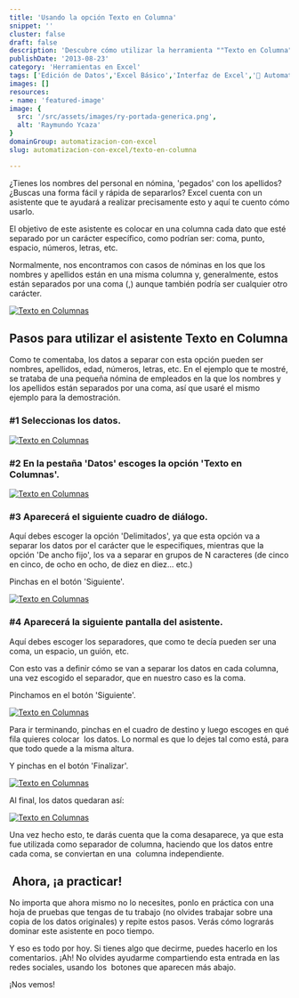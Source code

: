 ```yaml
---
title: 'Usando la opción Texto en Columna'
snippet: ''
cluster: false
draft: false 
description: 'Descubre cómo utilizar la herramienta ""Texto en Columna"" en Excel para dividir eficazmente una columna en varias.'
publishDate: '2013-08-23'
category: 'Herramientas en Excel'
tags: ['Edición de Datos','Excel Básico','Interfaz de Excel','🤖 Automatización con Excel']
images: []
resources: 
- name: 'featured-image'
image: {
  src: '/src/assets/images/ry-portada-generica.png',
  alt: 'Raymundo Ycaza'
}
domainGroup: automatizacion-con-excel
slug: automatizacion-con-excel/texto-en-columna

---
```


¿Tienes los nombres del personal en nómina, 'pegados' con los apellidos? ¿Buscas una forma fácil y rápida de separarlos? Excel cuenta con un asistente que te ayudará a realizar precisamente esto y aquí te cuento cómo usarlo.

El objetivo de este asistente es colocar en una columna cada dato que esté separado por un carácter específico, como podrían ser: coma, punto, espacio, números, letras, etc.

Normalmente, nos encontramos con casos de nóminas en los que los nombres y apellidos están en una misma columna y, generalmente, estos están separados por una coma (,) aunque también podría ser cualquier otro carácter.

[![Texto en Columnas](/src/assets/images/2023/20130823-texto-en-columnas-000080.png)](http://raymundoycaza.com/wp-content/uploads/20130823-texto-en-columnas-000080.png)

## Pasos para utilizar el asistente Texto en Columna

Como te comentaba, los datos a separar con esta opción pueden ser nombres, apellidos, edad, números, letras, etc. En el ejemplo que te mostré, se trataba de una pequeña nómina de empleados en la que los nombres y los apellidos están separados por una coma, así que usaré el mismo ejemplo para la demostración.

### #1 Seleccionas los datos.

[![Texto en Columnas](/src/assets/images/2023/20130823-texto-en-columnas-000081.png)](http://raymundoycaza.com/wp-content/uploads/20130823-texto-en-columnas-000081.png)

### #2 En la pestaña 'Datos' escoges la opción 'Texto en Columnas'.

[![Texto en Columnas](/src/assets/images/2023/20130823-texto-en-columnas-000082.png)](http://raymundoycaza.com/wp-content/uploads/20130823-texto-en-columnas-000082.png)

### #3 Aparecerá el siguiente cuadro de diálogo.

Aquí debes escoger la opción 'Delimitados', ya que esta opción va a separar los datos por el carácter que le especifiques, mientras que la opción 'De ancho fijo', los va a separar en grupos de N caracteres (de cinco en cinco, de ocho en ocho, de diez en diez... etc.)

Pinchas en el botón 'Siguiente'.

[![Texto en Columnas](/src/assets/images/2023/20130823-texto-en-columnas-000083.png)](http://raymundoycaza.com/wp-content/uploads/20130823-texto-en-columnas-000083.png)

### #4 Aparecerá la siguiente pantalla del asistente.

Aquí debes escoger los separadores, que como te decía pueden ser una coma, un espacio, un guión, etc.

Con esto vas a definir cómo se van a separar los datos en cada columna, una vez escogido el separador, que en nuestro caso es la coma.

Pinchamos en el botón 'Siguiente'.

[![Texto en Columnas](/src/assets/images/2023/20130823-texto-en-columnas-000084.png)](http://raymundoycaza.com/wp-content/uploads/20130823-texto-en-columnas-000084.png)

Para ir terminando, pinchas en el cuadro de destino y luego escoges en qué fila quieres colocar  los datos. Lo normal es que lo dejes tal como está, para que todo quede a la misma altura.

Y pinchas en el botón 'Finalizar'.

[![Texto en Columnas](/src/assets/images/2023/20130823-texto-en-columnas-000085.png)](http://raymundoycaza.com/wp-content/uploads/20130823-texto-en-columnas-000085.png)

Al final, los datos quedaran así:

[![Texto en Columnas](/src/assets/images/2023/20130823-texto-en-columnas-000086.png)](http://raymundoycaza.com/wp-content/uploads/20130823-texto-en-columnas-000086.png)

Una vez hecho esto, te darás cuenta que la coma desaparece, ya que esta fue utilizada como separador de columna, haciendo que los datos entre cada coma, se conviertan en una  columna independiente.

##  Ahora, ¡a practicar!

No importa que ahora mismo no lo necesites, ponlo en práctica con una hoja de pruebas que tengas de tu trabajo (no olvides trabajar sobre una copia de los datos originales) y repite estos pasos. Verás cómo lograrás dominar este asistente en poco tiempo.

Y eso es todo por hoy. Si tienes algo que decirme, puedes hacerlo en los comentarios. ¡Ah! No olvides ayudarme compartiendo esta entrada en las redes sociales, usando los  botones que aparecen más abajo.

¡Nos vemos!
